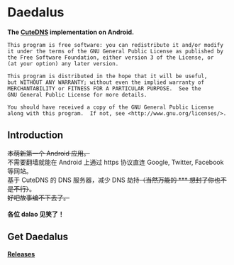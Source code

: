 Daedalus
==============

__The [CuteDNS](https://www.cutedns.cn) implementation on Android.__

	This program is free software: you can redistribute it and/or modify
	it under the terms of the GNU General Public License as published by
	the Free Software Foundation, either version 3 of the License, or
	(at your option) any later version.

	This program is distributed in the hope that it will be useful,
	but WITHOUT ANY WARRANTY; without even the implied warranty of
	MERCHANTABILITY or FITNESS FOR A PARTICULAR PURPOSE.  See the
	GNU General Public License for more details.

	You should have received a copy of the GNU General Public License
	along with this program.  If not, see <http://www.gnu.org/licenses/>.

Introduction
-------------
~~本萌新第一个 Android 应用。~~<br>
不需要翻墙就能在 Android 上通过 https 协议直连 Google, Twitter, Facebook 等网站。<br>
基于 CuteDNS 的 DNS 服务器，减少 DNS 劫持~~（当然万能的 *** 想封了你也不是不行）~~。<br>
~~好吧故事编不下去了。~~ <br>
<br>
__各位 dalao 见笑了！__

Get Daedalus
-------------
__[Releases](https://github.com/PeratX/Daedalus/releases)__
